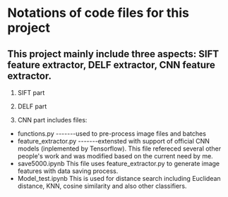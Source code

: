 # Notations of code files for this project

## This project mainly include three aspects: SIFT feature extractor, DELF extractor, CNN feature extractor.
1. SIFT part

2. DELF part

3. CNN part includes files:
  - functions.py -------used to pre-process image files and batches
  - feature_extractor.py -------extensted with support of official CNN models (inplemented by Tensorflow). This file refereced several other people's work and was modified based on the current need by me.
  - save5000.ipynb This file uses feature_extractor.py to generate image features with data saving process.
  - Model_test.ipynb This is used for distance search including Euclidean distance, KNN, cosine similarity and also other classifiers.

